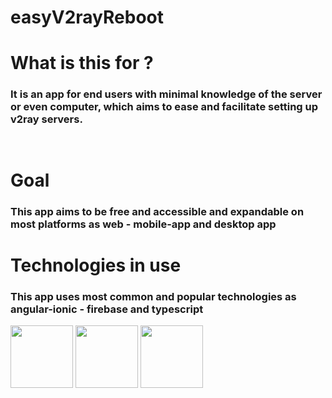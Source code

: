 # easyV2rayReboot
# What is this for ?
###  It is an app for end users with minimal knowledge of the server or even computer, which aims to ease and facilitate setting up v2ray servers.
<img src="https://media-upload.net/uploads/VBDYmMjv7q54.gif"  width="15rem">

# Goal
### This app aims to be free and accessible and expandable on most platforms as web - mobile-app and desktop app

# Technologies in use
### This app uses most common and popular technologies as angular-ionic - firebase and typescript
<div style="display:row;>
  <img src="https://pbs.twimg.com/tweet_video_thumb/F-RQI8xWIAAtKc0.jpg"  width="100">
<img src="https://encrypted-tbn0.gstatic.com/images?q=tbn:ANd9GcSplRO58DVk5xfzLcaJfeXBEb6ByOHA_f_5dQ&s"  width="100">
<img src="https://firebase.google.com/static/images/brand-guidelines/logo-vertical.png"  width="100">
<img src="https://www.datocms-assets.com/48401/1628645197-learn-typescript.png"  width="100">
</div>



